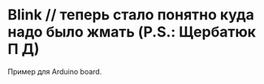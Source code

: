 # Blink // теперь стало понятно куда надо было жмать (P.S.: Щербатюк П Д)

Пример для Arduino board.
